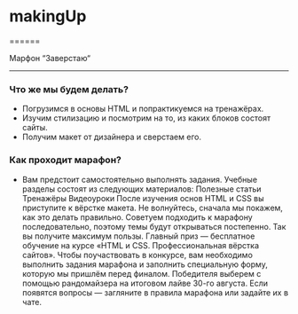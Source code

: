 # makingUp

======

Марфон “Заверстаю“

------

### Что же мы будем делать?

- Погрузимся в основы HTML и попрактикуемся на тренажёрах.
- Изучим стилизацию и посмотрим на то, из каких блоков состоят сайты.
- Получим макет от дизайнера и сверстаем его.

### Как проходит марафон?

- Вам предстоит самостоятельно выполнять задания.
Учебные разделы состоят из следующих материалов:
Полезные статьи
Тренажёры
Видеоуроки
После изучения основ HTML и CSS вы приступите к вёрстке макета. Не волнуйтесь, сначала мы покажем, как это делать правильно.
Советуем подходить к марафону последовательно, поэтому темы будут открываться постепенно. Так вы получите максимум пользы.
Главный приз — бесплатное обучение на курсе «HTML и CSS. Профессиональная вёрстка сайтов». Чтобы поучаствовать в конкурсе, вам необходимо выполнить задания марафона и заполнить специальную форму, которую мы пришлём перед финалом. Победителя выберем с помощью рандомайзера на итоговом лайве 30-го августа.
Если появятся вопросы — загляните в правила марафона или задайте их в чате.

